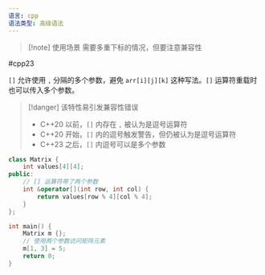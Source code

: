 ```yaml
---
语言: cpp
语法类型: 高级语法
---
```

> [!note] 使用场景
> 需要多重下标的情况，但要注意兼容性

#cpp23

`[]` 允许使用 `,` 分隔的多个参数，避免 `arr[i][j][k]` 这种写法。`[]` 运算符重载时也可以传入多个参数。

> [!danger] 该特性易引发兼容性错误
> - C++20 以前，`[]` 内存在 `,` 被认为是逗号运算符
> - C++20 开始，`[]` 内的逗号触发警告，但仍被认为是逗号运算符
> - C++23 之后，`[]` 内逗号可以是多个参数

```cpp
class Matrix {
    int values[4][4];
public:
    // [] 运算符带了两个参数
    int &operator[](int row, int col) {
        return values[row % 4][col % 4];
    }
};

int main() {
    Matrix m {};
    // 使用两个参数访问矩阵元素
    m[1, 3] = 5;
    return 0;
}
```